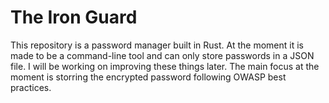 # The Iron Guard
This repository is a password manager built in Rust.  At the moment it is made to be a command-line tool and can only store passwords in a JSON file.  I will be working on improving these things later.  The main focus at the moment is storring the encrypted password following OWASP best practices.